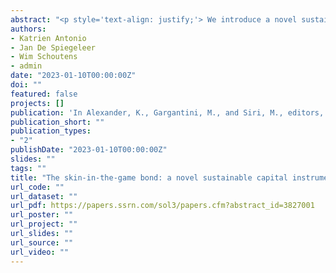 ```yaml
---
abstract: "<p style='text-align: justify;'> We introduce a novel sustainable capital instrument, with features inspired by CoCos: the skin-in-the-game bond. A skin-in-the-game bond is linked to the performance of a benchmark that relates to the broad concept of sustainability in at least one of its pillars: the environment, society or corporate governance. When the benchmark hits a preset trigger level, (part of) the bond's face value is withheld and directed into a government-controlled fund by the issuer. The skin-in-the-game bond offers a higher yield to investors than a standard corporate bond, in order to compensate for the risk of losing out on (part of) the investment. Both issuer and investor have skin-in-the-game; the embedded financial penalty incentivizes the preservation of a favorable benchmark value. In this work, we elaborate on the general concept of a skin-in-the-game bond, as well as on a tailored valuation model, illustrated by two examples : the ESG and nuclear skin-in-the-game bonds. </p>"
authors:
- Katrien Antonio
- Jan De Spiegeleer
- Wim Schoutens
- admin
date: "2023-01-10T00:00:00Z"
doi: ""
featured: false
projects: []
publication: 'In Alexander, K., Gargantini, M., and Siri, M., editors, *The Cambridge Handbook of EU Sustainable Finance: Regulation, Supervision and Governance*. Cambridge University Press'
publication_short: ""
publication_types: 
- "2"
publishDate: "2023-01-10T00:00:00Z"
slides: ""
tags: ""
title: "The skin-in-the-game bond: a novel sustainable capital instrument"
url_code: ""
url_dataset: ""
url_pdf: https://papers.ssrn.com/sol3/papers.cfm?abstract_id=3827001
url_poster: ""
url_project: ""
url_slides: ""
url_source: ""
url_video: ""
---
```


